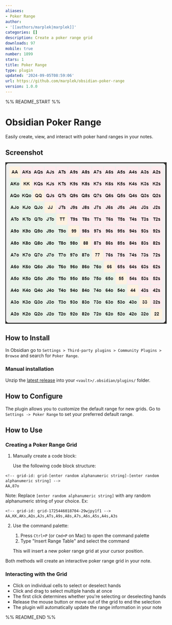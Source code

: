 ```yaml
---
aliases:
- Poker Range
author:
- '[[authors/marplek|marplek]]'
categories: []
description: Create a poker range grid
downloads: 97
mobile: true
number: 1899
stars: 1
title: Poker Range
type: plugin
updated: '2024-09-05T08:59:06'
url: https://github.com/marplek/obsidian-poker-range
version: 1.0.0
---
```


%% README_START %%

# Obsidian Poker Range

Easily create, view, and interact with poker hand ranges in your notes.

## Screenshot

![Poker Range Grid](https://raw.githubusercontent.com/marplek/obsidian-poker-range/HEAD/image/poker-range-grid.gif)

## How to Install

In Obsidian go to `Settings > Third-party plugins > Community Plugins > Browse` and search for `Poker Range`.

### Manual installation

Unzip the [latest release](https://github.com/marplek/obsidian-poker-range/releases/latest) into your `<vault>/.obsidian/plugins/` folder.

## How to Configure

The plugin allows you to customize the default range for new grids. Go to `Settings -> Poker Range` to set your preferred default range.

## How to Use

### Creating a Poker Range Grid

1. Manually create a code block:

    Use the following code block structure:

```poker-range
<!-- grid-id: grid-[enter random alphanumeric string]-[enter random alphanumeric string] -->
AA,87o
```

Note: Replace `[enter random alphanumeric string]` with any random alphanumeric string of your choice.
Ex:

```poker-range
<!-- grid-id: grid-1725446018704-29wjpy1f1 -->
AA,KK,AKs,AQs,AJs,ATs,A9s,A8s,A7s,A6s,A5s,A4s,A3s
```

2. Use the command palette:

    1. Press `Ctrl+P` (or `Cmd+P` on Mac) to open the command palette
    2. Type "Insert Range Table" and select the command

    This will insert a new poker range grid at your cursor position.

Both methods will create an interactive poker range grid in your note.

### Interacting with the Grid

-   Click on individual cells to select or deselect hands
-   Click and drag to select multiple hands at once
-   The first click determines whether you're selecting or deselecting hands
-   Release the mouse button or move out of the grid to end the selection
-   The plugin will automatically update the range information in your note


%% README_END %%